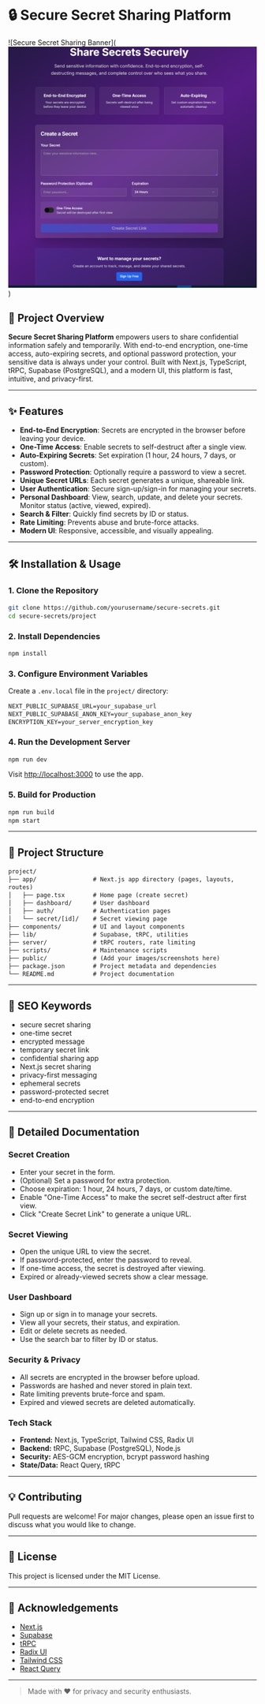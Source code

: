 # 🔒 Secure Secret Sharing Platform

![Secure Secret Sharing Banner](![alt text](image.png))

## 🚀 Project Overview

**Secure Secret Sharing Platform** empowers users to share confidential information safely and temporarily. With end-to-end encryption, one-time access, auto-expiring secrets, and optional password protection, your sensitive data is always under your control. Built with Next.js, TypeScript, tRPC, Supabase (PostgreSQL), and a modern UI, this platform is fast, intuitive, and privacy-first.

---

## ✨ Features

- **End-to-End Encryption**: Secrets are encrypted in the browser before leaving your device.
- **One-Time Access**: Enable secrets to self-destruct after a single view.
- **Auto-Expiring Secrets**: Set expiration (1 hour, 24 hours, 7 days, or custom).
- **Password Protection**: Optionally require a password to view a secret.
- **Unique Secret URLs**: Each secret generates a unique, shareable link.
- **User Authentication**: Secure sign-up/sign-in for managing your secrets.
- **Personal Dashboard**: View, search, update, and delete your secrets. Monitor status (active, viewed, expired).
- **Search & Filter**: Quickly find secrets by ID or status.
- **Rate Limiting**: Prevents abuse and brute-force attacks.
- **Modern UI**: Responsive, accessible, and visually appealing.


---

## 🛠️ Installation & Usage

### 1. **Clone the Repository**

```bash
git clone https://github.com/yourusername/secure-secrets.git
cd secure-secrets/project
```

### 2. **Install Dependencies**

```bash
npm install
```

### 3. **Configure Environment Variables**

Create a `.env.local` file in the `project/` directory:

```
NEXT_PUBLIC_SUPABASE_URL=your_supabase_url
NEXT_PUBLIC_SUPABASE_ANON_KEY=your_supabase_anon_key
ENCRYPTION_KEY=your_server_encryption_key
```

### 4. **Run the Development Server**

```bash
npm run dev
```

Visit [http://localhost:3000](http://localhost:3000) to use the app.

### 5. **Build for Production**

```bash
npm run build
npm start
```

---

## 📂 Project Structure

```
project/
├── app/                # Next.js app directory (pages, layouts, routes)
│   ├── page.tsx        # Home page (create secret)
│   ├── dashboard/      # User dashboard
│   ├── auth/           # Authentication pages
│   └── secret/[id]/    # Secret viewing page
├── components/         # UI and layout components
├── lib/                # Supabase, tRPC, utilities
├── server/             # tRPC routers, rate limiting
├── scripts/            # Maintenance scripts
├── public/             # (Add your images/screenshots here)
├── package.json        # Project metadata and dependencies
└── README.md           # Project documentation
```

---

## 🔑 SEO Keywords

- secure secret sharing
- one-time secret
- encrypted message
- temporary secret link
- confidential sharing app
- Next.js secret sharing
- privacy-first messaging
- ephemeral secrets
- password-protected secret
- end-to-end encryption

---

## 📖 Detailed Documentation

### Secret Creation

- Enter your secret in the form.
- (Optional) Set a password for extra protection.
- Choose expiration: 1 hour, 24 hours, 7 days, or custom date/time.
- Enable "One-Time Access" to make the secret self-destruct after first view.
- Click "Create Secret Link" to generate a unique URL.

### Secret Viewing

- Open the unique URL to view the secret.
- If password-protected, enter the password to reveal.
- If one-time access, the secret is destroyed after viewing.
- Expired or already-viewed secrets show a clear message.

### User Dashboard

- Sign up or sign in to manage your secrets.
- View all your secrets, their status, and expiration.
- Edit or delete secrets as needed.
- Use the search bar to filter by ID or status.

### Security & Privacy

- All secrets are encrypted in the browser before upload.
- Passwords are hashed and never stored in plain text.
- Rate limiting prevents brute-force and spam.
- Expired and viewed secrets are deleted automatically.

### Tech Stack

- **Frontend:** Next.js, TypeScript, Tailwind CSS, Radix UI
- **Backend:** tRPC, Supabase (PostgreSQL), Node.js
- **Security:** AES-GCM encryption, bcrypt password hashing
- **State/Data:** React Query, tRPC

---

## 💡 Contributing

Pull requests are welcome! For major changes, please open an issue first to discuss what you would like to change.

---

## 📄 License

This project is licensed under the MIT License.

---

## 🙌 Acknowledgements

- [Next.js](https://nextjs.org/)
- [Supabase](https://supabase.com/)
- [tRPC](https://trpc.io/)
- [Radix UI](https://www.radix-ui.com/)
- [Tailwind CSS](https://tailwindcss.com/)
- [React Query](https://tanstack.com/query/latest)

---

> Made with ❤️ for privacy and security enthusiasts.
